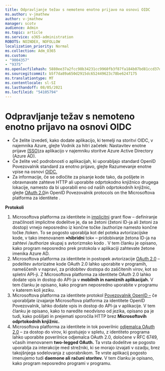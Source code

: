 ```yaml
---
title: Odpravljanje težav s nemoteno enotno prijavo na osnovi OIDC
ms.author: v-jmathew
author: v-jmathew
manager: scotv
audience: Admin
ms.topic: article
ms.service: o365-administration
ROBOTS: NOINDEX, NOFOLLOW
localization_priority: Normal
ms.collection: Adm_O365
ms.custom:
- "9004357"
- "9375"
ms.openlocfilehash: 5880ee37a2fcc98b34231cc9960fb3f87fa184b07bd81ccd37d0ea5a78170af0
ms.sourcegitcommit: b5f7da89a650d2915dc652449623c78be6247175
ms.translationtype: MT
ms.contentlocale: sl-SI
ms.lasthandoff: 08/05/2021
ms.locfileid: "54105794"
---
```

# <a name="troubleshoot-oidc-based-seamless-single-sign-on-sso-issues"></a>Odpravljanje težav s nemoteno enotno prijavo na osnovi OIDC

- Če želite izvedeti, kako dodate aplikacijo, ki temelji na storitvi OIDC, v najemnika Azure, glejte Vodnik za hitri začetek: Nastavitev enotne prijave [(SSO)](https://docs.microsoft.com/azure/active-directory/manage-apps/add-application-portal-setup-oidc-sso)za aplikacijo v najemniku storitve Azure Active Directory (Azure AD).
- Če želite več podrobnosti o aplikacijah, ki uporabljajo standard OpenID Povezovalnik standard za enotno prijavo, glejte Razumevanje enotne vpise na osnovi [OIDC.](https://docs.microsoft.com/azure/active-directory/manage-apps/configure-oidc-single-sign-on)
- Za informacije, če se odločite za pisanje kode tako, da pošljete in obravnavate zahteve HTTP ali uporabite odprtokodno knjižnico drugega lokacije, namesto da bi uporabili eno od naših odprtokodnih knjižnic, glejte [OAuth 2.0](https://docs.microsoft.com/azure/active-directory/develop/active-directory-v2-protocols)in OpenID Povezovalnik protocols on the Microsoftova platforma za identitete .

**Protokoli**

1. Microsoftova platforma za identitete in [implicitni](https://docs.microsoft.com/azure/active-directory/develop/v2-oauth2-implicit-grant-flow) grant flow – definiranje značilnosti implicitne dodelitve je, da se žetoni (žetoni ID-ja ali žetoni za dostop) vrnejo neposredno iz končne točke /authorize namesto končne točke /token. To se pogosto uporablja kot del poteka avtorizacijske kode, v tako imenovanem **»hibridni** tok« – pridobivanje žetona ID-ja na zahtevi /authorize skupaj s avtorizmsko kodo . V tem članku je opisano, kako program neposredno prek protokola v aplikaciji zahtevate žetone imenika Azure AD.
2. Microsoftova platforma za identitete in postopek avtorizacije [OAuth 2.0](https://docs.microsoft.com/azure/active-directory/develop/v2-oauth2-auth-code-flow) – podelitev avtorizatne kode OAuth 2.0 lahko uporabite v programih, nameščenih v napravi, za pridobitev dostopa do zaščitenih virov, kot so spletni API-ji. Z Microsoftova platforma za identitete OAuth 2.0 lahko dodate vpis in dostop do API-ja v **mobilnih in namiznih aplikacijah.** V tem članku je opisano, kako program neposredno uporabite v programu v katerem koli jeziku.
3. Microsoftova platforma za identitete protokol [Povezovalnik OpenID –](https://docs.microsoft.com/azure/active-directory/develop/v2-protocols-oidc) če uporabljate izvajanje Microsoftova platforma za identitete OpenID Povezovalnik, lahko dodate vpis in dostop do API-ja v aplikacije. V tem članku je opisano, kako to naredite neodvisno od jezika, opisano pa je tudi, kako pošiljati in prejemati sporočila HTTP brez **Microsoftovih odprtokodnih knjižnic.**
4. Microsoftova platforma za identitete in tok poverilnic [odjemalca OAuth 2.0](https://docs.microsoft.com/azure/active-directory/develop/v2-oauth2-client-creds-grant-flow) – za dostop do virov, ki gostujejo v spletu, z identiteto programa lahko uporabite poverilnice odjemalca OAuth 2.0, določene v RFC 6749, včasih imenovanem **two-legged OAuth.** Ta vrsta dodelitve se pogosto uporablja za interakcije med strežniki, ki se morajo izvajati v ozadju, brez takojšnjega sodelovanja z uporabnikom. Te vrste aplikacij pogosto imenujemo tudi **daemone ali** **računi storitev.** V tem članku je opisano, kako program neposredno programi v programu.
